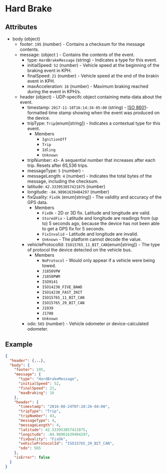 # Hard Brake

## Attributes

- body (object)
  - footer: `195` (number) - Contains a checksum for the message contents.
  - message: (object ) - Contains the contents of the event.
    - type: `HardBrakeMessage` (string) - Indicates a type for this event.
    - initialSpeed: `52` (number) - Vehicle speed at the beginning of the braking event in KPH.
    - finalSpeed: `21` (number) - Vehicle speed at the end of the brakin event in KPH.
    - maxAcceleration: `16` (number) - Maximum braking reached during the event in KPH/s.
  - header (object) - UDP-specifc object containing meta-data about the event.
    - timestamp: `2017-11-18T16:14:34-05:00` (string) - [ISO 8601](https://en.wikipedia.org/wiki/ISO_8601)-formatted time stamp showing when the event was produced on the device.
    - tripType: `Trip`(enum[string]) - Indicates a contextual type for this event.
      - Members
        - `IgnitionOff`
        - `Trip`
        - `Idling`
        - `Unknown`
    - tripNumber: `43`- A sequential number that increases after each trip. Resets after 65,536 trips.
    - messageType: `5` (number) - 
    - messageLength: `4` (number) - Indicates the total bytes of the message, including the checksum.
    - latitude: `42.333953857421875` (number)
    - longitude: `-84.98961639404297` (number)
    - fixQuality: `FixOk` (enum[string]) - The validity and accuracy of the GPS data.
      - Members
        - `FixOk` - 2D or 3D fix. Latitude and longitude are valid.
        - `StoredFix` - Latitude and longitude are readings from (up to) 5 seconds ago, because the device has not been able to get a GPS fix for 5 seconds.
        - `FixInvalid` - Latitude and longitude are invalid.
        - `Unknown` - The platform cannot decode the value.
    - vehicleProtocolId: `ISO15765_11_BIT_CAN`(enum[string]) - The type of protocol the device detected on the vehicle bus.
      - Members
        - `NoProtocol` - Would only appear if a vehicle were being towed. 
        - `J1850VPW`
        - `J1850PWM`
        - `ISO9141`
        - `ISO14230_FIVE_BAWD`
        - `ISO14230_FAST_INIT`
        - `ISO15765_11_BIT_CAN`
        - `ISO15765_29_BIT_CAN`
        - `J1939`
        - `J1708`
        - `Unknown`
    - odo: `565` (number) - Vehicle odometer or device-calculated odometer.

## Example

```json
{
  "header": {...},
  "body": {
    "footer": 195,
    "message": {
      "type": "HardBrakeMessage",
      "initialSpeed": 52,
      "finalSpeed": 21,
      "maxBraking": 16
    },
    "header": {
      "timestamp": "2016-08-24T07:20:26-04:00",
      "tripType": "Trip",
      "tripNumber": 43,
      "messageType": 4,
      "messageLength": 4,
      "latitude": 42.333953857421875,
      "longitude": -84.98961639404297,
      "fixQuality": "FixOk",
      "vehicleProtocolId": "ISO15765_29_BIT_CAN",
      "odo": 565
    },
    "isError": false
  }
}
```

